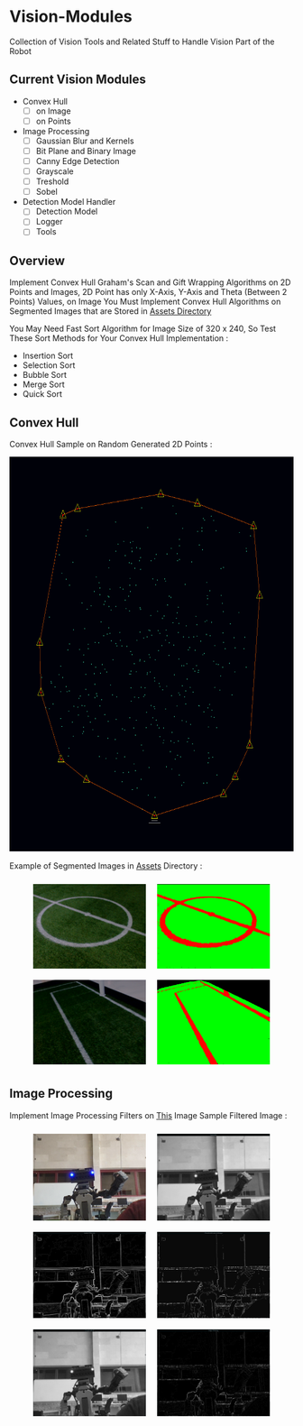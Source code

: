 # Vision-Modules
Collection of Vision Tools and Related Stuff to Handle Vision Part of the Robot
## Current Vision Modules
* Convex Hull
  * [ ] on Image
  * [ ] on Points
* Image Processing
  * [ ] Gaussian Blur and Kernels
  * [ ] Bit Plane and Binary Image
  * [ ] Canny Edge Detection
  * [ ] Grayscale
  * [ ] Treshold
  * [ ] Sobel
* Detection Model Handler
  * [ ] Detection Model
  * [ ] Logger
  * [ ] Tools
## Overview
Implement Convex Hull Graham's Scan and Gift Wrapping Algorithms on 2D Points and Images, 2D Point has only X-Axis, Y-Axis and Theta (Between 2 Points) Values, on Image You Must Implement Convex Hull Algorithms on Segmented Images that are Stored in [Assets Directory](Assets)

You May Need Fast Sort Algorithm for Image Size of 320 x 240, So Test These Sort Methods for Your Convex Hull Implementation :
* Insertion Sort
* Selection Sort
* Bubble Sort
* Merge Sort
* Quick Sort

## Convex Hull
Convex Hull Sample on Random Generated 2D Points :
<p align="center">
  <img width="700px" height="700px" src="Assets/convexhull-on-points.png" alt="by Ramtin Kosari" align="10%">
</p>

Example of Segmented Images in [Assets](Assets) Directory :
<div align="center">
  <div style="display: flex; flex-wrap: wrap; justify-content: center;">
    <img src="Assets/filerJZEkB.png" alt="Gaussian Blur" width="200" style="margin: 10px;">
    <img src="Assets/filerJZEkB_labeld.png" alt="Normal Image" width="200" style="margin: 10px;">
    <img src="Assets/fileT3hExk.png" alt="Grayscale" width="200" style="margin: 10px;">
    <img src="Assets/fileT3hExk_labeld.png" alt="Canny Edge Detection" width="200" style="margin: 10px;">
  </div>
</div>

## Image Processing
Implement Image Processing Filters on [This](Assets/juniors.png) Image
Sample Filtered Image :
<div align="center">
  <div style="display: flex; flex-wrap: wrap; justify-content: center;">
    <img src="Assets/picture.png" alt="Normal Image" width="200" style="margin: 10px;">
    <img src="Assets/gaussian.png" alt="Gaussian Blur" width="200" style="margin: 10px;">
    <img src="Assets/sobel.png" alt="Sobel" width="200" style="margin: 10px;">
    <img src="Assets/treshold.png" alt="Threshold" width="200" style="margin: 10px;">
    <img src="Assets/grayscale.png" alt="Grayscale" width="200" style="margin: 10px;">
    <img src="Assets/edge.png" alt="Canny Edge Detection" width="200" style="margin: 10px;">
  </div>
</div>
